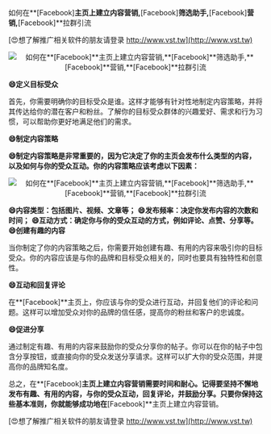 如何在**[Facebook]**主页上建立内容营销,**[Facebook]**筛选助手,**[Facebook]**营销,**[Facebook]**拉群引流

[😍想了解推广相关软件的朋友请登录 http://www.vst.tw](http://www.vst.tw)

 <center><img src="https://vst.tw/MP4/tuiguang/png/7.png" alt="如何在**[Facebook]**主页上建立内容营销,**[Facebook]**筛选助手,**[Facebook]**营销,**[Facebook]**拉群引流"></center>

**😄定义目标受众**

首先，你需要明确你的目标受众是谁。这样才能够有针对性地制定内容策略，并将其传达给你的潜在客户和粉丝。了解你的目标受众群体的兴趣爱好、需求和行为习惯，可以帮助你更好地满足他们的需求。

**😄制定内容策略**

**😄制定内容策略是非常重要的，因为它决定了你的主页会发布什么类型的内容，以及如何与你的受众互动。你的内容策略应该考虑以下因素：**

 <center><img src="https://vst.tw/MP4/tuiguang/png/7.png" alt="如何在**[Facebook]**主页上建立内容营销,**[Facebook]**筛选助手,**[Facebook]**营销,**[Facebook]**拉群引流"></center>

**😄内容类型：包括图片、视频、文章等；**
**😄发布频率：决定你发布内容的次数和时间；**
**😄互动方式：确定你与你的受众互动的方式，例如评论、点赞、分享等。**
**😄创建有趣的内容**

当你制定了你的内容策略之后，你需要开始创建有趣、有用的内容来吸引你的目标受众。你的内容应该是与你的品牌和目标受众相关的，同时也要具有独特性和创意性。

**😄互动和回复评论**

在**[Facebook]**主页上，你应该与你的受众进行互动，并回复他们的评论和问题。这样可以增加受众对你的品牌的信任感，提高你的粉丝和客户的忠诚度。

**😄促进分享**

通过制定有趣、有用的内容来鼓励你的受众分享你的帖子。你可以在你的帖子中包含分享按钮，或直接向你的受众发送分享请求。这样可以扩大你的受众范围，并提高你的品牌知名度。

总之，在**[Facebook]**主页上建立内容营销需要时间和耐心。记得要坚持不懈地发布有趣、有用的内容，与你的受众互动，回复评论，并鼓励分享。只要你保持这些基本准则，你就能够成功地在**[Facebook]**主页上建立内容营销。

[😍想了解推广相关软件的朋友请登录 http://www.vst.tw](http://www.vst.tw)



